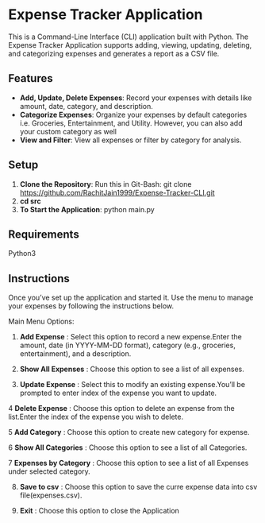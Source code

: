 # Expense Tracker Application

This is a Command-Line Interface (CLI) application built with Python. The Expense Tracker Application supports adding, viewing, updating, deleting, and categorizing expenses and generates a report as a CSV file.

## Features

- **Add, Update, Delete Expenses**: Record your expenses with details like amount, date, category, and description.
- **Categorize Expenses**: Organize your expenses by default categories i.e. Groceries, Entertainment, and Utility. However, you can also add your custom category as well
- **View and Filter**: View all expenses or filter by category for analysis.

## Setup

1. **Clone the Repository**:
   Run this in Git-Bash: git clone https://github.com/RachitJain1999/Expense-Tracker-CLI.git
2. **cd src**
3. **To Start the Application**:
     python main.py
   
## Requirements
  Python3

## Instructions
Once you’ve set up the application and started it. Use the menu to manage your expenses by following the instructions below.

Main Menu Options:
1. **Add Expense** : Select this option to record a new expense.Enter the amount, date (in YYYY-MM-DD format), category (e.g., groceries, entertainment), and a description.

2. **Show All Expenses** : Choose this option to see a list of all expenses.

3. **Update Expense** : Select this to modify an existing expense.You’ll be prompted to enter index of the expense you want to update.

4 **Delete Expense** : Choose this option to delete an expense from the list.Enter the index of the expense you wish to delete.

5 **Add Category** : Choose this option to create new category for expense.

6 **Show All Categories** : Choose this option to see a list of all Categories.

7 **Expenses by Category** : Choose this option to see a list of all Expenses under selected category.

8. **Save to csv** : Choose this option to save the curre expense data into csv file(expenses.csv).

9. **Exit** : Choose this option to close the Application 
